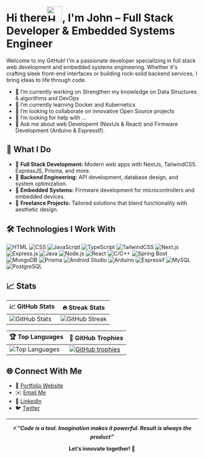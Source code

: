 # Hi there<img src="https://emojis.slackmojis.com/emojis/images/1577305505/7373/hand_wave.gif?1577305505" alt="Hello" width="40"/>, I'm John – Full Stack Developer & Embedded Systems Engineer

Welcome to my GitHub! I'm a passionate developer specializing in full stack web development and embedded systems engineering. Whether it's crafting sleek front-end interfaces or building rock-solid backend services, I bring ideas to life through code.

- 🔭 I’m currently working on Strengthen my knowledge on Data Structures & algorithms and DevOps
- 🌱 I’m currently learning Docker and Kubernetics
- 👯 I’m looking to collaborate on innovative Open Source projects
- 🤔 I’m looking for help with ...
- 💬 Ask me about web Developemt (NextJs & React) and Firmware Development (Arduino & EspressIf).

## 💼 What I Do

- 🔧 **Full Stack Development:** Modern web apps with NextJs, TailwindCSS. ExpressJS, Prisma, and more.
- 🚀 **Backend Engineering:** API development, database design, and system optimization.
- 🔬 **Embedded Systems:** Firmware development for microcontrollers and embedded devices.
- 🧩 **Freelance Projects:** Tailored solutions that blend functionality with aesthetic design.

## 🛠️ Technologies I Work With

![HTML](https://img.shields.io/badge/-HTML5-E34F26?logo=html5&logoColor=white)
![CSS](https://img.shields.io/badge/-CSS3-1572B6?logo=css3&logoColor=white)
![JavaScript](https://img.shields.io/badge/-JavaScript-F7DF1E?logo=javascript&logoColor=black)
![TypeScript](https://img.shields.io/badge/-TypeScript-3178C6?logo=Typescript&logoColor=white)
![TailwindCSS](https://img.shields.io/badge/-TailwindCSS-38B2AC?logo=tailwindcss&logoColor=white)
![Next.js](https://img.shields.io/badge/-Next.js-000000?logo=next.js&logoColor=white)
![Express.js](https://img.shields.io/badge/-Express.js-000000?logo=express&logoColor=white)
![Java](https://img.shields.io/badge/-java-007396?logo=openJdk&logoColor=white)
![Node.js](https://img.shields.io/badge/-Node.js-339933?logo=node.js&logoColor=white)
![React](https://img.shields.io/badge/-React-61DAFB?logo=react&logoColor=black)
![C/C++](https://img.shields.io/badge/-C/C++-00599C?logo=c&logoColor=white)
![Spring Boot](https://img.shields.io/badge/-SpringBoot-6DB33F?logo=springboot&logoColor=white)
![MongoDB](https://img.shields.io/badge/-MongoDB-47A248?logo=mongodb&logoColor=white)
![Prisma](https://img.shields.io/badge/-Prisma-2D3748?logo=prisma&logoColor=white)
![Android Studio](https://img.shields.io/badge/-AndroidStudio-3DDC84?logo=androidstudio&logoColor=white)
![Arduino](https://img.shields.io/badge/-Arduino-00979D?logo=arduino&logoColor=white)
![Espressif](https://img.shields.io/badge/-Espressif-E7352C?logo=espressif&logoColor=white)
![MySQL](https://img.shields.io/badge/-MySQL-4479A1?logo=mysql&logoColor=white)
![PostgreSQL](https://img.shields.io/badge/-PostgreSQL-336791?logo=postgresql&logoColor=white)

## 📈 Stats

| **📈 GitHub Stats**                                                          | **🔥 Streak Stats**                                                                    |
|---------------------------------------------------------------------------|----------------------------------------------------------------------------------|
| ![GitHub Stats](https://github-readme-stats.vercel.app/api?username=john-keno&show_icons=true&theme=tokyonight) | ![GitHub Streak](https://github-readme-streak-stats.herokuapp.com/?user=john-keno&theme=tokyonight) |

| **🏆 Top Languages**                                                        | **🧸 GitHub Trophies**                                                               |
|--------------------------------------------------------------------------|----------------------------------------------------------------------------------|
| ![Top Languages](https://github-readme-stats.vercel.app/api/top-langs/?username=john-keno&layout=compact&theme=tokyonight) | [![GitHub trophies](https://github-profile-trophy.vercel.app/?username=john-keno&margin-w=10&row=2&column=4)](https://github.com/ryo-ma/github-profile-trophy)|

## 🌐 Connect With Me

- 💼 [Portfolio Website](https://devjohnkeno.com.ng)
- ✉️ [Email Me](mailto:iwehjohn@gmail.com)
- 💬 [LinkedIn](https://linkedin.com/in/john-keno-iweh-048924181)
- 🐦 [Twitter](https://twitter.com/IwehJohn)

---

<p align='center'>
    <strong>
        <em>⚡ “Code is a tool. Imagination makes it powerful. Result is always the product”
        </em>
    </strong>
</p>
<p align='center'>
    <strong>Let’s innovate together! 🚀</strong>
</p>
